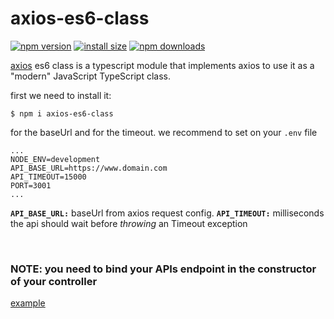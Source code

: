 # axios-es6-class

[![npm version](https://img.shields.io/npm/v/axios-es6-class.svg?style=flat-square)](https://www.npmjs.org/package/axios-es6-class)
[![install size](https://packagephobia.now.sh/badge?p=axios-es6-class)](https://packagephobia.now.sh/result?p=axios-es6-class-es6-class)
[![npm downloads](https://img.shields.io/npm/dm/axios-es6-class.svg?style=flat-square)](http://npm-stat.com/charts.html?package=axios-es6-class)

[axios](https://github.com/axios/axios) es6 class is a typescript module that implements axios to use it as a "modern" JavaScript TypeScript class.

first we need to install it:

```shell
$ npm i axios-es6-class
```

for the baseUrl and for the timeout. we recommend to set on your `.env` file

```
...
NODE_ENV=development
API_BASE_URL=https://www.domain.com
API_TIMEOUT=15000
PORT=3001
...
```
**`API_BASE_URL:`** baseUrl from axios request config.
**`API_TIMEOUT:`** milliseconds the api should wait before *throwing* an Timeout exception

<br />

### NOTE: you need to bind your APIs endpoint in the constructor of your controller

[example](./examples/userApi.ts)
